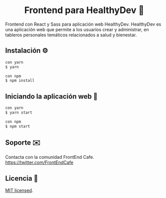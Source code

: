 <h1 align="center"> Frontend para HealthyDev 🍏</h1>

Frontend con React y Sass para aplicación web HealthyDev.
HealthyDev es una aplicación web que permite a los usuarios crear y administrar, en tableros personales temáticos relacionados a salud y bienestar.

## Instalación ⚙️

```bash
con yarn
$ yarn

con npm
$ npm install
```

## Iniciando la aplicación web 🚀

```bash
con yarn
$ yarn start

con npm
$ npm start
```

## Soporte ✉️

Contacta con la comunidad FrontEnd Cafe. https://twitter.com/FrontEndCafe

## Licencia 📄

[MIT licensed](LICENSE).
